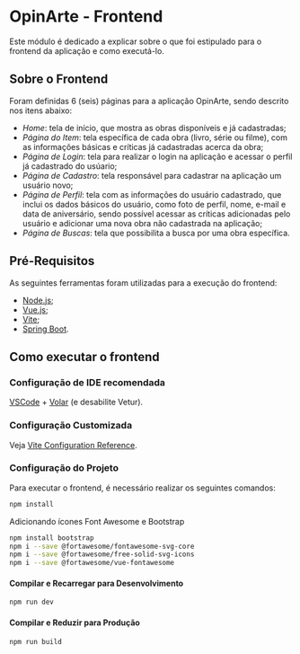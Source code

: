 # OpinArte - Frontend

Este módulo é dedicado a explicar sobre o que foi estipulado para o frontend da aplicação e como executá-lo.

## Sobre o Frontend

Foram definidas 6 (seis) páginas para a aplicação OpinArte, sendo descrito nos itens abaixo:

* _Home_: tela de início, que mostra as obras disponíveis e já cadastradas;
* _Página do Item_: tela específica de cada obra (livro, série ou filme), com as informações básicas  e críticas já cadastradas acerca da obra;
* _Página de Login_: tela para realizar o login na aplicação e acessar o perfil já cadastrado do usúario;
* _Página de Cadastro_: tela responsável para cadastrar na aplicação um usuário novo;
* _Página de Perfil_: tela com as informações do usuário cadastrado, que inclui os dados básicos do usuário, como foto de perfil, nome, e-mail e data de aniversário, sendo possível acessar as críticas adicionadas pelo usuário e adicionar uma nova obra não cadastrada na aplicação;
* _Página de Buscas_: tela que possibilita a busca por uma obra específica. 

## Pré-Requisitos

As seguintes ferramentas foram utilizadas para a execução do frontend:
* [Node.js](https://nodejs.org/);
* [Vue.js](https://vuejs.org/);
* [Vite](https://vitejs.dev/);
* [Spring Boot](https://spring.io/).

## Como executar o frontend

### Configuração de IDE recomendada  

[VSCode](https://code.visualstudio.com/) + [Volar](https://marketplace.visualstudio.com/items?itemName=Vue.volar) (e desabilite Vetur).

### Configuração Customizada

Veja [Vite Configuration Reference](https://vitejs.dev/config/).

### Configuração do Projeto

Para executar o frontend, é necessário realizar os seguintes comandos:

```sh
npm install
```

Adicionando ícones Font Awesome e Bootstrap

```sh
npm install bootstrap
npm i --save @fortawesome/fontawesome-svg-core
npm i --save @fortawesome/free-solid-svg-icons
npm i --save @fortawesome/vue-fontawesome
```

#### Compilar e Recarregar para Desenvolvimento

```sh
npm run dev
```

#### Compilar e Reduzir para Produção

```sh
npm run build
```
